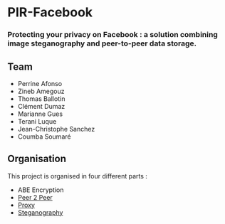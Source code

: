 # PIR-Facebook 

### Protecting  your  privacy  on  Facebook  :  a  solution combining  image  steganography  and  peer-to-peer data  storage.

## Team
* Perrine Afonso
* Zineb Amegouz
* Thomas Ballotin
* Clément Dumaz
* Marianne Gues
* Terani Luque
* Jean-Christophe Sanchez
* Coumba Soumaré


## Organisation

This project is organised in four different parts :
* ABE Encryption
* [Peer 2 Peer](https://github.com/jean-christopheSANCHEZ/p2p.git)
* [Proxy](https://github.com/peafonso/PIR-Facebook/tree/main/Proxy)
* [Steganography](https://github.com/peafonso/PIR-Facebook/tree/main/Steganography)
